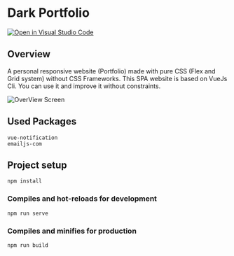 # Dark Portfolio
[![Open in Visual Studio Code](https://open.vscode.dev/badges/open-in-vscode.svg)](https://open.vscode.dev/AgabiYounes/Dark-Portfolio-Pure-CSS-VueJs-CLI)
## Overview
A personal responsive website (Portfolio) made with pure CSS (Flex and Grid system) without CSS Frameworks. This SPA website is based on VueJs Cli. You can use it and improve it without constraints.

![OverView Screen](overview.png)
## Used Packages
```
vue-notification
emailjs-com
```
## Project setup
```
npm install
```

### Compiles and hot-reloads for development
```
npm run serve
```

### Compiles and minifies for production
```
npm run build
```

